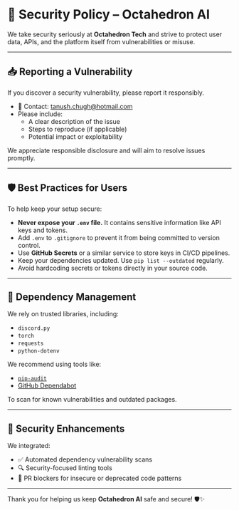 # 🔐 Security Policy – Octahedron AI

We take security seriously at **Octahedron Tech** and strive to protect user data, APIs, and the platform itself from vulnerabilities or misuse.

---

## 📥 Reporting a Vulnerability

If you discover a security vulnerability, please report it responsibly.

- 📧 Contact: [tanush.chugh@hotmail.com](mailto:tanush.chugh@hotmail.com)
- Please include:
  - A clear description of the issue
  - Steps to reproduce (if applicable)
  - Potential impact or exploitability

We appreciate responsible disclosure and will aim to resolve issues promptly.

---

## 🛡️ Best Practices for Users

To help keep your setup secure:

- **Never expose your `.env` file.** It contains sensitive information like API keys and tokens.  
- Add `.env` to `.gitignore` to prevent it from being committed to version control.
- Use **GitHub Secrets** or a similar service to store keys in CI/CD pipelines.
- Keep your dependencies updated. Use `pip list --outdated` regularly.
- Avoid hardcoding secrets or tokens directly in your source code.

---

## 🔄 Dependency Management

We rely on trusted libraries, including:

- `discord.py`
- `torch`
- `requests`
- `python-dotenv`

We recommend using tools like:
- [`pip-audit`](https://pypi.org/project/pip-audit/)
- [GitHub Dependabot](https://github.com/dependabot)

To scan for known vulnerabilities and outdated packages.

---

## 🧪 Security Enhancements

We integrated:  
- ✅ Automated dependency vulnerability scans
- 🔍 Security-focused linting tools
- 🚫 PR blockers for insecure or deprecated code patterns

---

Thank you for helping us keep **Octahedron AI** safe and secure! 🛡️✨
